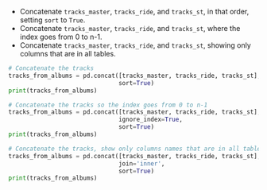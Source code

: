 - Concatenate `tracks_master`, `tracks_ride`, and `tracks_st`, in that order, setting `sort` to `True`.
- Concatenate `tracks_master`, `tracks_ride`, and `tracks_st`, where the index goes from 0 to n-1.
- Concatenate `tracks_master`, `tracks_ride`, and `tracks_st`, showing only columns that are in all tables.
```Python
# Concatenate the tracks
tracks_from_albums = pd.concat([tracks_master, tracks_ride, tracks_st],
                               sort=True)
print(tracks_from_albums)

# Concatenate the tracks so the index goes from 0 to n-1
tracks_from_albums = pd.concat([tracks_master, tracks_ride, tracks_st],
                               ignore_index=True,
                               sort=True)
print(tracks_from_albums)

# Concatenate the tracks, show only columns names that are in all tables
tracks_from_albums = pd.concat([tracks_master, tracks_ride, tracks_st],
                               join='inner',
                               sort=True)
print(tracks_from_albums)
```
